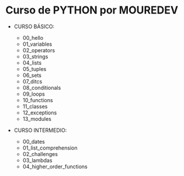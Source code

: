 # Curso de PYTHON por MOUREDEV

- CURSO BÁSICO:
  - 00_hello
  - 01_variables
  - 02_operators
  - 03_strings
  - 04_lists
  - 05_tuples
  - 06_sets
  - 07_ditcs
  - 08_conditionals
  - 09_loops
  - 10_functions
  - 11_classes
  - 12_exceptions
  - 13_modules
  
- CURSO INTERMEDIO:
  - 00_dates
  - 01_list_comprehension
  - 02_challenges
  - 03_lambdas
  - 04_higher_order_functions
